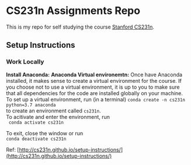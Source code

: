# CS231n Assignments Repo
This is my repo for self studying the course [Stanford CS231n](http://cs231n.stanford.edu/index.html). 

## Setup Instructions
### Work Locally
**Install Anaconda:**
**Anaconda Virtual environemtn:**
Once have Anaconda installed, it makes sense to create a virtual environment for the course. If you choose not to use a virtual environment, it is up to you to make sure that all dependencies for the code are installed globally on your machine. To set up a virtual environment, run (in a terminal)
```conda create -n cs231n python=3.7 anaconda```  
to create an environment called ```cs231n```.  
To acitivate and enter the environment, run  
``` conda activate cs231n```

To exit, close the window or run  
```conda deactivate cs231n```



Ref: [http://cs231n.github.io/setup-instructions/](http://cs231n.github.io/setup-instructions/)


